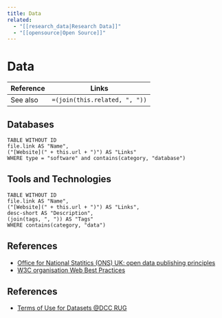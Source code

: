 ```yaml
---
title: Data
related:
  - "[[research_data|Research Data]]"
  - "[[opensource|Open Source]]"
---
```

# Data

| Reference | Links                         |
| --------- | ----------------------------- |
| See also  | `=(join(this.related, ", "))` |

## Databases

```dataview
TABLE WITHOUT ID
file.link AS "Name",
("[Website](" + this.url + ")") AS "Links"
WHERE type = "software" and contains(category, "database")
```


## Tools and Technologies


```dataview
TABLE WITHOUT ID
file.link AS "Name",
("[Website](" + this.url + ")") AS "Links",
desc-short AS "Description",
(join(tags, ", ")) AS "Tags"
WHERE contains(category, "data")
```


## References

- [Office for National Statitics (ONS) UK: open data publishing principles](https://digitalblog.ons.gov.uk/2017/01/06/some-open-data-publishing-principles/)
- [W3C organisation Web Best Practices](https://www.w3.org/TR/dwbp/)


## References

- [Terms of Use for Datasets @DCC RUG](https://www.rug.nl/digital-competence-centre/research-data/archive-and-publish/terms-of-use-v3.pdf)
